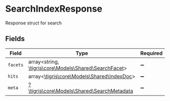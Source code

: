 # SearchIndexResponse

Response struct for search


## Fields

| Field                                                                                       | Type                                                                                        | Required                                                                                    | Description                                                                                 |
| ------------------------------------------------------------------------------------------- | ------------------------------------------------------------------------------------------- | ------------------------------------------------------------------------------------------- | ------------------------------------------------------------------------------------------- |
| `facets`                                                                                    | array<string, [\tigris\core\Models\Shared\SearchFacet](../../Models/Shared/SearchFacet.md)> | :heavy_minus_sign:                                                                          | N/A                                                                                         |
| `hits`                                                                                      | array<[\tigris\core\Models\Shared\IndexDoc](../../Models/Shared/IndexDoc.md)>               | :heavy_minus_sign:                                                                          | N/A                                                                                         |
| `meta`                                                                                      | [?\tigris\core\Models\Shared\SearchMetadata](../../Models/Shared/SearchMetadata.md)         | :heavy_minus_sign:                                                                          | N/A                                                                                         |